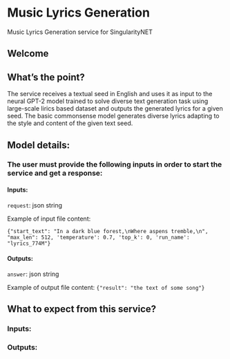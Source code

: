 # Music Lyrics Generation
Music Lyrics Generation service for SingularityNET
## Welcome
## What’s the point?
The service receives a textual seed in English and uses it as input to the neural GPT-2 model trained to solve diverse text generation task using large-scale lirics based dataset and outputs the generated lyrics for a given seed.
The basic commonsense model generates diverse lyrics adapting to the style and content of the given text seed.
## Model details:
### The user must provide the following inputs in order to start the service and get a response:
#### Inputs:
`request`: json string

Example of input file content:

`{"start_text": "In a dark blue forest,\nWhere aspens tremble,\n", "max_len": 512, 'temperature': 0.7, 'top_k': 0, 'run_name': "lyrics_774M"}`

#### Outputs:
`answer`: json string

Example of output file content:
`{"result": "the text of some song"}`

## What to expect from this service?
### Inputs:
### Outputs:
